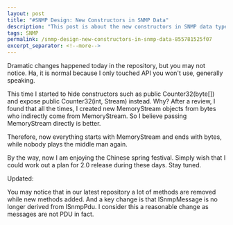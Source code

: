 ```yaml
---
layout: post
title: "#SNMP Design: New Constructors in SNMP Data"
description: "This post is about the new constructors in SNMP data types."
tags: SNMP
permalink: /snmp-design-new-constructors-in-snmp-data-855781525f07
excerpt_separator: <!--more-->
---
```

Dramatic changes happened today in the repository, but you may not notice. Ha, it is normal because I only touched API you won't use, generally speaking.
<!--more-->

This time I started to hide constructors such as public Counter32(byte[]) and expose public Counter32(int, Stream) instead. Why? After a review, I found that all the times, I created new MemoryStream objects from bytes who indirectly come from MemoryStream. So I believe passing MemoryStream directly is better.

Therefore, now everything starts with MemoryStream and ends with bytes, while nobody plays the middle man again.

By the way, now I am enjoying the Chinese spring festival. Simply wish that I could work out a plan for 2.0 release during these days. Stay tuned.

Updated:

You may notice that in our latest repository a lot of methods are removed while new methods added. And a key change is that ISnmpMessage is no longer derived from ISnmpPdu. I consider this a reasonable change as messages are not PDU in fact.
